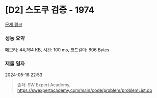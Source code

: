 # [D2] 스도쿠 검증 - 1974 

[문제 링크](https://swexpertacademy.com/main/code/problem/problemDetail.do?contestProbId=AV5Psz16AYEDFAUq) 

### 성능 요약

메모리: 44,764 KB, 시간: 100 ms, 코드길이: 806 Bytes

### 제출 일자

2024-05-16 22:53



> 출처: SW Expert Academy, https://swexpertacademy.com/main/code/problem/problemList.do